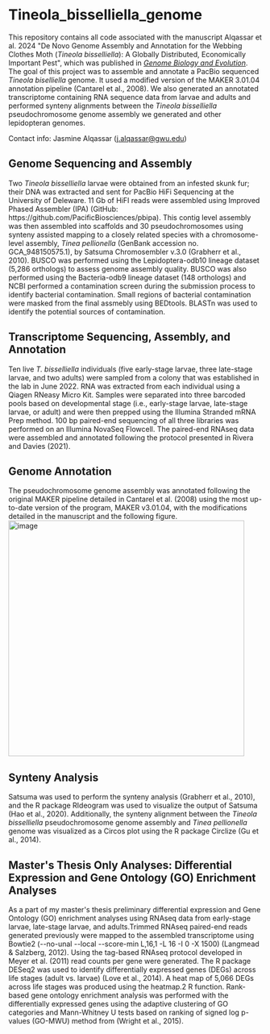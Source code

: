 <head> <h1> Tineola_bisselliella_genome </h1> </head>

<body>  

This repository contains all code associated with the manuscript Alqassar et al. 2024 "De Novo Genome Assembly and Annotation for the Webbing Clothes Moth (<em>Tineola bisselliella</em>): A Globally Distributed, Economically Important Pest", which was published in <a href="https://doi.org/10.1093/gbe/evae266"><em>Genome Biology and Evolution</em></a>. The goal of this project was to assemble and annotate a PacBio sequenced <em> Tineola biselliella </em> genome. It used a modified version of the MAKER 3.01.04 annotation pipeline (Cantarel et al., 2008). We also generated an annotated transcriptome containing RNA sequence data from larvae and adults and performed synteny alignments between the <em>Tineola bisselliella </em> pseudochromosome genome assembly we generated and other lepidopteran genomes.

Contact info: Jasmine Alqassar (j.alqassar@gwu.edu)
</body>
<h2> Genome Sequencing and Assembly </h2>
<body>Two <em> Tineola bisselliella </em> larvae were obtained from an infested skunk fur; their DNA was extracted and sent for PacBio HiFi Sequencing at the University of Deleware. 11 Gb of HiFI reads were assembled using Improved Phased Assembler (IPA) (GitHub: https://github.com/PacificBiosciences/pbipa). This contig level assembly was then assembled into scaffolds and 30 pseudochromosomes using synteny assisted mapping to a closely related species with a chromosome-level assembly,<em> Tinea pellionella</em> (GenBank accession no. GCA_948150575.1), by Satsuma Chromosembler v.3.0 (Grabherr et al., 2010). BUSCO was performed using the Lepidoptera-odb10 lineage dataset (5,286 orthologs) to assess genome assembly quality. BUSCO was also performed using the Bacteria-odb9 lineage dataset (148 orthologs) and NCBI performed a contamination screen during the submission process to identify bacterial contamination. Small regions of bacterial contamination were masked from the final assmebly using BEDtools. BLASTn was used to identify the potential sources of contamination. </body>
  
<h2> Transcriptome Sequencing, Assembly, and Annotation </h2>
<body> Ten live <em>T. bisselliella</em> individuals (five early-stage larvae, three late-stage larvae, and two adults) were sampled from a colony that was established in the lab in June 2022. RNA was extracted from each individual using a Qiagen RNeasy Micro Kit. Samples were separated into three barcoded pools based on developmental stage (i.e., early-stage larvae, late-stage larvae, or adult) and were then prepped using the Illumina Stranded mRNA Prep method. 100 bp paired-end sequencing of all three libraries was performed on an Illumina NovaSeq Flowcell. The paired-end RNAseq data were assembled and annotated following the protocol presented in Rivera and Davies (2021). </body>

<h2> Genome Annotation </h2>
<body> The pseudochromosome genome assembly was annotated following the original MAKER pipeline detailed in Cantarel et al. (2008) using the most up-to-date version of the program, MAKER v3.01.04, with the modifications detailed in the manuscript and the following figure.<img width="468" alt="image" src="https://github.com/user-attachments/assets/764cb421-7315-4294-b38a-718059788ba3" />
 </body> 

<h2> Synteny Analysis </h2>
<body>Satsuma was used to perform the synteny analysis (Grabherr et al., 2010), and the R package RIdeogram was used to visualize the output of Satsuma (Hao et al., 2020). Additionally, the synteny alignment between the <em>Tineola bisselliella </em> pseudochromosome genome assembly and <em>Tinea pellionella </em> genome was visualized as a Circos plot using the R package Circlize (Gu et al., 2014). </body>

<h2> Master's Thesis Only Analyses: Differential Expression and Gene Ontology (GO) Enrichment Analyses </h2>
<body> As a part of my master's thesis preliminary differential expression and Gene Ontology (GO) enrichment analyses using RNAseq data from early-stage larvae, late-stage larvae, and adults.Trimmed RNAseq paired-end reads generated previously were mapped to the assembled transcriptome using Bowtie2 (--no-unal --local --score-min L,16,1 -L 16 -I 0 -X 1500) (Langmead & Salzberg, 2012). Using the tag-based RNAseq protocol developed in Meyer et al. (2011) read counts per gene were generated. The R package DESeq2 was used to identify differentially expressed genes (DEGs) across life stages (adult vs. larvae) (Love et al., 2014). A heat map of 5,066 DEGs across life stages was produced using the heatmap.2 R function. Rank-based gene ontology enrichment analysis was performed with the differentially expressed genes using the adaptive clustering of GO categories and Mann-Whitney U tests based on ranking of signed log p-values (GO-MWU) method from (Wright et al., 2015).
</body>

